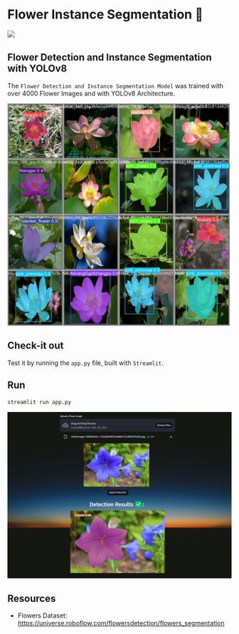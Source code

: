 # Flower Instance Segmentation 🌻

![](./flower_segmentation.gif)

## Flower Detection and Instance Segmentation with YOLOv8

The `Flower Detection and Instance Segmentation Model` was trained with over 4000 Flower Images and with YOLOv8 Architecture.

<img src="./imgs/val_batch0_pred.jpg" width="500"/>

## Check-it out
Test it by running the `app.py` file, built with `Streamlit`.

## Run
```sh
streamlit run app.py
```

<img src="./imgs/interface2.png" width="800"/>

## Resources
- Flowers Dataset: https://universe.roboflow.com/flowersdetection/flowers_segmentation
